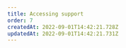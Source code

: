 ```yaml
---
title: Accessing support
order: 7
createdAt: 2022-09-01T14:42:21.728Z
updatedAt: 2022-09-01T14:42:21.731Z
---
```

